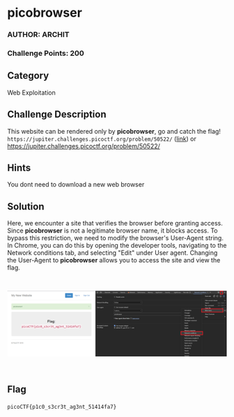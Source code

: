 # picobrowser
### AUTHOR: ARCHIT
### Challenge Points: 200

## Category
Web Exploitation

## Challenge Description
This website can be rendered only by **picobrowser**, go and catch the flag! `https://jupiter.challenges.picoctf.org/problem/50522/` ([link](https://jupiter.challenges.picoctf.org/problem/50522/)) or https://jupiter.challenges.picoctf.org/problem/50522/
## Hints
You dont need to download a new web browser
## Solution
Here, we encounter a site that verifies the browser before granting access. Since **picobrowser** is not a legitimate browser name, it blocks access. To bypass this restriction, we need to modify the browser's User-Agent string. In Chrome, you can do this by opening the developer tools, navigating to the Network conditions tab, and selecting "Edit" under User agent. Changing the User-Agent to **picobrowser** allows you to access the site and view the flag.

<br>

![Screenshot](Screenshot.png)

<br>

## Flag
`picoCTF{p1c0_s3cr3t_ag3nt_51414fa7}`